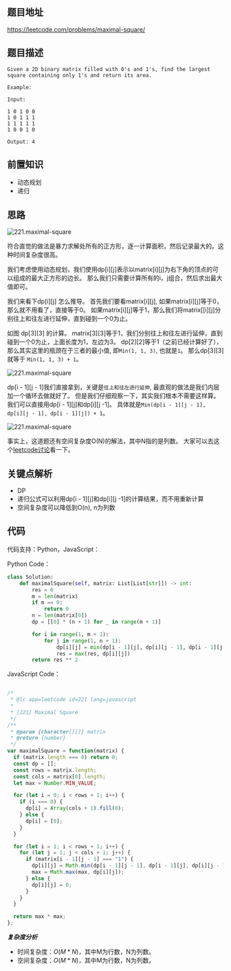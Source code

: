 
## 题目地址

https://leetcode.com/problems/maximal-square/

## 题目描述


```
Given a 2D binary matrix filled with 0's and 1's, find the largest square containing only 1's and return its area.

Example:

Input: 

1 0 1 0 0
1 0 1 1 1
1 1 1 1 1
1 0 0 1 0

Output: 4
```

## 前置知识

- 动态规划
- 递归
  
## 思路

![221.maximal-square](https://tva1.sinaimg.cn/large/007S8ZIlly1ghludl52xfj30bo09vmxo.jpg)

符合直觉的做法是暴力求解处所有的正方形，逐一计算面积，然后记录最大的。这种时间复杂度很高。

我们考虑使用动态规划，我们使用dp[i][j]表示以matrix[i][j]为右下角的顶点的可以组成的最大正方形的边长。
那么我们只需要计算所有的i，j组合，然后求出最大值即可。

我们来看下dp[i][j] 怎么推导。 首先我们要看matrix[i][j], 如果matrix[i][j]等于0，那么就不用看了，直接等于0。
如果matrix[i][j]等于1，那么我们将matrix[[i][j]分别往上和往左进行延伸，直到碰到一个0为止。  

如图 dp[3][3] 的计算。 matrix[3][3]等于1，我们分别往上和往左进行延伸，直到碰到一个0为止，上面长度为1，左边为3。
dp[2][2]等于1（之前已经计算好了），那么其实这里的瓶颈在于三者的最小值, 即`Min(1, 1, 3)`, 也就是`1`。 那么dp[3][3] 就等于
`Min(1, 1, 3) + 1`。

![221.maximal-square](https://tva1.sinaimg.cn/large/007S8ZIlly1ghludlnra9j30an08xt96.jpg)

dp[i - 1][j - 1]我们直接拿到，关键是`往上和往左进行延伸`, 最直观的做法是我们内层加一个循环去做就好了。
但是我们仔细观察一下，其实我们根本不需要这样算。 我们可以直接用dp[i - 1][j]和dp[i][j -1]。
具体就是`Min(dp[i - 1][j - 1], dp[i][j - 1], dp[i - 1][j]) + 1`。

![221.maximal-square](https://tva1.sinaimg.cn/large/007S8ZIlly1ghludm7ilmj30a507sglz.jpg)

事实上，这道题还有空间复杂度O(N)的解法，其中N指的是列数。
大家可以去这个[leetcode讨论](https://leetcode.com/problems/maximal-square/discuss/61803/C%2B%2B-space-optimized-DP)看一下。
## 关键点解析

- DP
- 递归公式可以利用dp[i - 1][j]和dp[i][j -1]的计算结果，而不用重新计算
- 空间复杂度可以降低到O(n), n为列数

## 代码

代码支持：Python，JavaScript：

Python Code：

```python
class Solution:
    def maximalSquare(self, matrix: List[List[str]]) -> int:
        res = 0
        m = len(matrix)
        if m == 0:
            return 0
        n = len(matrix[0])
        dp = [[0] * (n + 1) for _ in range(m + 1)]

        for i in range(1, m + 1):
            for j in range(1, n + 1):
                dp[i][j] = min(dp[i - 1][j], dp[i][j - 1], dp[i - 1][j - 1]) + 1 if matrix[i - 1][j - 1] == "1" else 0
                res = max(res, dp[i][j])
        return res ** 2
```


JavaScript Code：

```js

/*
 * @lc app=leetcode id=221 lang=javascript
 *
 * [221] Maximal Square
 */
/**
 * @param {character[][]} matrix
 * @return {number}
 */
var maximalSquare = function(matrix) {
  if (matrix.length === 0) return 0;
  const dp = [];
  const rows = matrix.length;
  const cols = matrix[0].length;
  let max = Number.MIN_VALUE;

  for (let i = 0; i < rows + 1; i++) {
    if (i === 0) {
      dp[i] = Array(cols + 1).fill(0);
    } else {
      dp[i] = [0];
    }
  }

  for (let i = 1; i < rows + 1; i++) {
    for (let j = 1; j < cols + 1; j++) {
      if (matrix[i - 1][j - 1] === "1") {
        dp[i][j] = Math.min(dp[i - 1][j - 1], dp[i - 1][j], dp[i][j - 1]) + 1;
        max = Math.max(max, dp[i][j]);
      } else {
        dp[i][j] = 0;
      }
    }
  }

  return max * max;
};
```


***复杂度分析***

- 时间复杂度：$O(M * N)$，其中M为行数，N为列数。
- 空间复杂度：$O(M * N)$，其中M为行数，N为列数。
